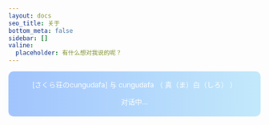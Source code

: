 ```yaml
---
layout: docs
seo_title: 关于
bottom_meta: false
sidebar: []
valine:
  placeholder: 有什么想对我说的呢？
---
```


<style>
.pop-container {
    padding: 2px 6px 6px;
    background: linear-gradient(to right,#a1c4fd,#c2e9fb)!important;
    border-radius: 10px;
}
.botui-container {
  border-radius: 10px;
}
</style>
<div id="bot-ui" class="pop-container">
  <p style="text-align: center;color:#ffffff">[さくら荘のcungudafa]  与   cungudafa   （  真（ま）白（しろ）  ）</p>
  <p style="text-align: center;color:#ffffff">对话中...</p>
  <bot-ui></botui>
</div>
